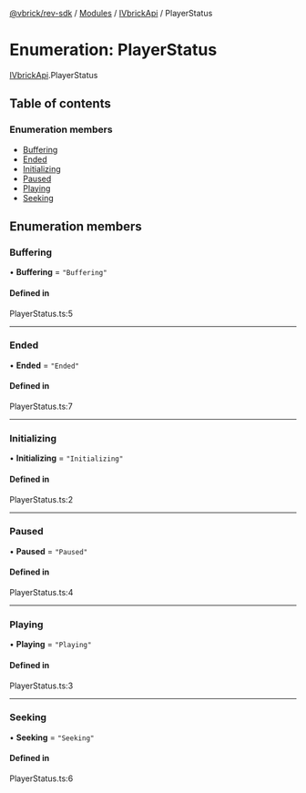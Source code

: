 [@vbrick/rev-sdk](../README.md) / [Modules](../modules.md) / [IVbrickApi](../modules/IVbrickApi.md) / PlayerStatus

# Enumeration: PlayerStatus

[IVbrickApi](../modules/IVbrickApi.md).PlayerStatus

## Table of contents

### Enumeration members

- [Buffering](IVbrickApi.PlayerStatus.md#buffering)
- [Ended](IVbrickApi.PlayerStatus.md#ended)
- [Initializing](IVbrickApi.PlayerStatus.md#initializing)
- [Paused](IVbrickApi.PlayerStatus.md#paused)
- [Playing](IVbrickApi.PlayerStatus.md#playing)
- [Seeking](IVbrickApi.PlayerStatus.md#seeking)

## Enumeration members

### Buffering

• **Buffering** = `"Buffering"`

#### Defined in

PlayerStatus.ts:5

___

### Ended

• **Ended** = `"Ended"`

#### Defined in

PlayerStatus.ts:7

___

### Initializing

• **Initializing** = `"Initializing"`

#### Defined in

PlayerStatus.ts:2

___

### Paused

• **Paused** = `"Paused"`

#### Defined in

PlayerStatus.ts:4

___

### Playing

• **Playing** = `"Playing"`

#### Defined in

PlayerStatus.ts:3

___

### Seeking

• **Seeking** = `"Seeking"`

#### Defined in

PlayerStatus.ts:6
